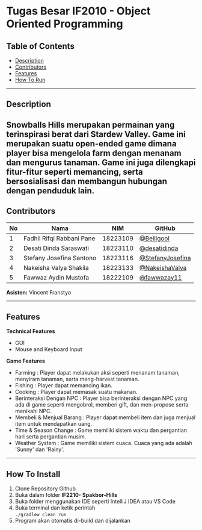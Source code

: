 # Tugas Besar IF2010 - Object Oriented Programming
## Table of Contents
- [Description](#description)
- [Contributors](#contributors)
- [Features](#features)
- [How To Run](#how-to-run)

---


## Description
Snowballs Hills merupakan permainan yang terinspirasi berat dari Stardew Valley. Game ini merupakan suatu open-ended game dimana player bisa mengelola farm dengan menanam dan mengurus tanaman. Game ini juga dilengkapi fitur-fitur seperti memancing, serta bersosialisasi dan membangun hubungan dengan penduduk lain.
---


## Contributors
| **No** | **Nama** | **NIM**  | **GitHub** |
| ------ | ------------------------- | ------------- | ----------- |
| 1      | Fadhil Rifqi Rabbani Pane | 18223109      | [@Belligool](https://github.com/Belligool) |
| 2      | Desati Dinda Saraswati    | 18223110      | [@desatidinda](https://github.com/desatidinda)
| 3      | Stefany Josefina Santono  | 18223116      | [@StefanyJosefina](https://github.com/StefanyJosefina) 
| 4      | Nakeisha Valya Shakila    | 18223133      | [@NakeishaValya](https://github.com/NakeishaValya) 
| 5      | Fawwaz Aydin Mustofa      | 18222109      | [@fawwazay11](https://github.com/fawwazay11) |

**Asisten:** Vincent Franstyo

---


## Features
**Technical Features**
- GUI
- Mouse and Keyboard Input

**Game Features**
- Farming   :   Player dapat melakukan aksi seperti menanam tanaman, menyiram tanaman, serta meng-harvest tanaman.
- Fishing   :   Player dapat memancing ikan.
- Cooking   :   Player dapat memasak suatu makanan.
- Berinteraksi Dengan NPC   :   Player bisa berinteraksi dengan NPC yang ada di game seperti mengobrol, memberi gift, dan men-propose serta menikahi NPC.
- Membeli & Menjual Barang  :   Player dapat membeli item dan juga menjual item untuk mendapatkan uang.
- Time & Season Change  :   Game memiliki sistem waktu dan pergantian hari serta pergantian musim.
- Weather System    :   Game memiliki sistem cuaca. Cuaca yang ada adalah 'Sunny' dan 'Rainy'.
---


## How To Install
1.  Clone Repository Github
2.  Buka dalam folder **IF2210- Spakbor-Hills**
3.  Buka folder menggunakan IDE seperti IntelliJ IDEA atau VS Code
4.  Buka terminal dan ketik perintah  
`./gradlew clean run`
5.  Program akan otomatis di-build dan dijalankan
